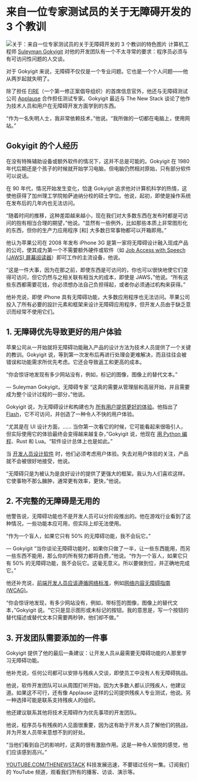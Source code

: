 # 来自一位专家测试员的关于无障碍开发的 3 个教训
![关于：来自一位专家测试员的关于无障碍开发的 3 个教训的特色图片](https://cdn.thenewstack.io/media/2024/08/00c7cb50-a-woman-on-a-scooter-goes-under-a-barrier-1024x683.jpg)
计算机工程师 [Suleyman Gokyigit](https://www.linkedin.com/in/suleymangokyigit/) 对他的开发团队有一个不太寻常的要求：程序员必须与有可访问性问题的人交谈。

对于 Gokyigit 来说，无障碍不仅仅是一个专业问题。它也是一个个人问题——他从两岁起就失明了。

除了担任 [FIRE](https://www.thefire.org/)（一个第一修正案倡导组织）的首席信息官外，他还与无障碍测试公司 [Applause](https://www.applause.com/) 合作担任测试专家。Gokyigit 最近与 The New Stack 谈论了他作为技术人员和用户在无障碍开发方面学到的东西。

“作为一名失明人士，我非常依赖技术，”他说。“我所做的一切都在电脑上，使用网站。”

## Gokyigit 的个人经历
在没有特殊辅助设备或额外软件的情况下，这并不总是可能的。Gokyigit 在 1980 年代后期还是个孩子的时候就开始学习电脑，但电脑仍然相对原始，只有部分软件可以说话。

在 90 年代，情况开始发生变化，恰逢 Gokyigit 追求他对计算机科学的热情，这使他获得了加州理工学院帕萨迪纳分校的硕士学位。他说，起初，即使是操作系统在发布后的几年内也无法访问。

“随着时间的推移，这种差距越来越小，现在我们对大多数东西在发布时都是可访问的抱有相当合理的期望，”他说。“显然有一些例外，比如那些本质上非常图形化的东西，但你的生产力应用程序 [和] 大多数日常事物都可以开箱即用。”

他认为苹果公司在 2008 年发布 iPhone 3G 是第一家将无障碍设计融入现成产品的公司，使其成为第一个不需要额外硬件或软件（如 [Job Access with Speech (JAWS) 屏幕阅读器](https://www.freedomscientific.com/products/software/jaws/)）即可工作的主流设备，他说。

“这是一件大事，因为在那之前，即使东西是可访问的，你也可以很快地使它们变得可访问，但它仍然与之相关联有相当大的成本，即使是 JAWS，”他说。“所有这些东西都需要花钱，你必须想办法自己负担得起，或者你必须通过机构来获得。”

他补充说，即使 iPhone 具有无障碍功能，大多数应用程序也无法访问。苹果公司投入了所有必要的設計元素和框架来设计无障碍应用程序，但开发人员由于缺乏意识而经常不使用它们。

## 1. 无障碍优先导致更好的用户体验
苹果公司从一开始就将无障碍功能融入产品的设计方法为技术人员提供了一个关键的教训。Gokyigit 说，等到第一次发布后再进行处理会更难解决，而且往往会被错误和功能需求所优先考虑。它还会导致返工和更高的成本。

“你会惊讶地发现有多少网站没有，例如，标记的图像，图像上的替代文本。”

— Suleyman Gokyigit，无障碍专家
“这真的需要从管理层和高层开始，并且需要成为整个设计过程的一部分，”他说。

Gokyigit 说，为无障碍设计和构建也为 [所有用户提供更好的体验](https://thenewstack.io/measuring-user-experience-in-modern-applications-and-infrastructure/)。他指出了 [Flash](https://thenewstack.io/flash-is-gone-and-web-standards-now-reign-supreme-in-multimedia/)，它不可访问，并创造了一种令人不快的用户体验。

“尤其是在 UI 设计方面，…… 当你第一次看它的时候，它可能看起来很吸引人，但实际使用它的体验最终会变得越来越复杂，”Gokyigit 说，他现在 [用 Python 编程](https://thenewstack.io/this-week-in-programming-python-aims-for-a-5x-speed-boost/)、Rust 和 Lua。“软件设计总体上也是如此。”

当 [开发人员设计软件](https://thenewstack.io/devs-need-system-design-tools-not-diagramming-tools/) 时，他们必须考虑用户体验。失去对用户体验的关注，产品就不会被很好地接受，他说。

“无障碍只是为被认为是良好设计的提供了更强大的框架。我认为人们喜欢这样。它使事物不那么臃肿，通常更有效率，更快，”他说。

## 2. 不完整的无障碍是无用的
他警告说，无障碍功能也不是开发人员可以分阶段推出的。他在游戏行业看到了这种情况，一些功能本应可用，但实际上却无法使用。

“作为一个盲人，如果它只有 50% 的无障碍功能，我不会玩它。”

— Gokyigit
“当你谈论无障碍功能时，如果你只做了一半，让一些东西能用，而另一些东西不能用，那么你的所有努力都将白费，”他说。“作为一个盲人，如果它只有 50% 的无障碍功能，我不会玩它。这毫无意义。所以要做到位，并正确地完成它。”

他还补充说，[前端开发人员应该遵循网络标准](https://thenewstack.io/html-markup-tips-for-developing-accessible-websites/)，例如[网络内容无障碍指南 (WCAG)](https://thenewstack.io/13-practical-updates-to-optimize-website-performance/)。

“你会惊讶地发现，有多少网站没有，例如，带标签的图像，图像上的替代文本，”Gokyigit 说。“它只是显示图形或未标记的按钮。我的意思是，写一个按钮的替代描述或替代文本只需要两秒钟，他们却不做。”

## 3. 开发团队需要添加的一件事
Gokyigit 提供了他的最后一条建议：让开发人员从最需要无障碍功能的人那里学习无障碍功能。

他补充说，任何公司都可以安排与残疾人交谈，即使员工中没有人有无障碍挑战。

他说，软件开发团队可以从周围打听开始，因为大多数人都认识残疾人，他建议道。如果这不可行，还有像 Applause 这样的公司提供残疾人专业测试，他说。另一种选择可能是联系支持残疾人的组织。

他还建议联系其他将技术无障碍作为优先事项的开发团队。

他说，程序员与有残疾的人见面很重要，因为这有助于开发人员了解他们的挑战，并为开发人员带来意想不到的好处。

“当他们看到自己的影响时，这真的很有激励作用。这是一种令人愉悦的感觉，他们应该感到高兴。”

[YOUTUBE.COM/THENEWSTACK](https://youtube.com/thenewstack?sub_confirmation=1)
科技发展迅速，不要错过任何一集。订阅我们的 YouTube 频道，观看我们所有的播客、访谈、演示等。